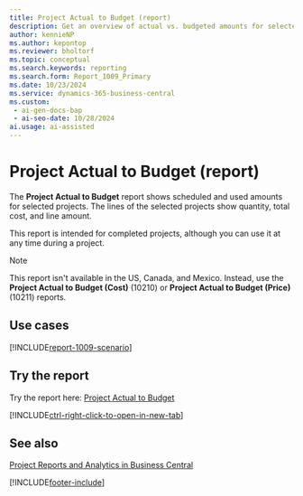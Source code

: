 ```yaml
---
title: Project Actual to Budget (report)
description: Get an overview of actual vs. budgeted amounts for selected projects. 
author: kennieNP
ms.author: kepontop
ms.reviewer: bholtorf
ms.topic: conceptual
ms.search.keywords: reporting
ms.search.form: Report_1009_Primary
ms.date: 10/23/2024
ms.service: dynamics-365-business-central
ms.custom:
 - ai-gen-docs-bap
 - ai-seo-date: 10/28/2024
ai.usage: ai-assisted
---
```


# Project Actual to Budget (report)

The **Project Actual to Budget** report shows scheduled and used amounts for selected projects. The lines of the selected projects show quantity, total cost, and line amount.

This report is intended for completed projects, although you can use it at any time during a project.

> [!NOTE]
> This report isn't available in the US, Canada, and Mexico. Instead, use the **Project Actual to Budget (Cost)** (10210) or **Project Actual to Budget (Price)** (10211) reports.

## Use cases

[!INCLUDE[report-1009-scenario](../includes/report-1009-scenario-include.md)]

<!-- 

Prompt

Below is a report in an ERP system. Provide 3-4 use cases for different personas working with projects

Format like this:    
  
As a <persona>, use the report to    
* use case 1  
* use case 2    

Do not capitalize the persona names. 

Do not start lines with "Use the data to"

## Report name
Project Actual to Budget

## Report description
The *Project Actual to Budget* report shows scheduled and used amounts for selected projects. 
All lines of the selected projects show quantity, total cost, and line amount. 
This report is intended for completed projects, although you can use it at any time during a project.

### What the report does

### Use cases
Get an overview of actual vs budgeted amounts for selected projects. 

Please include your data sources and URLs

-->

## Try the report

Try the report here: [Project Actual to Budget](https://businesscentral.dynamics.com?report=1009)

[!INCLUDE[ctrl-right-click-to-open-in-new-tab](../includes/ctrl-right-click-to-open-in-new-tab.md)]

## See also

[Project Reports and Analytics in Business Central](../project-reports.md)  

[!INCLUDE[footer-include](../includes/footer-banner.md)]